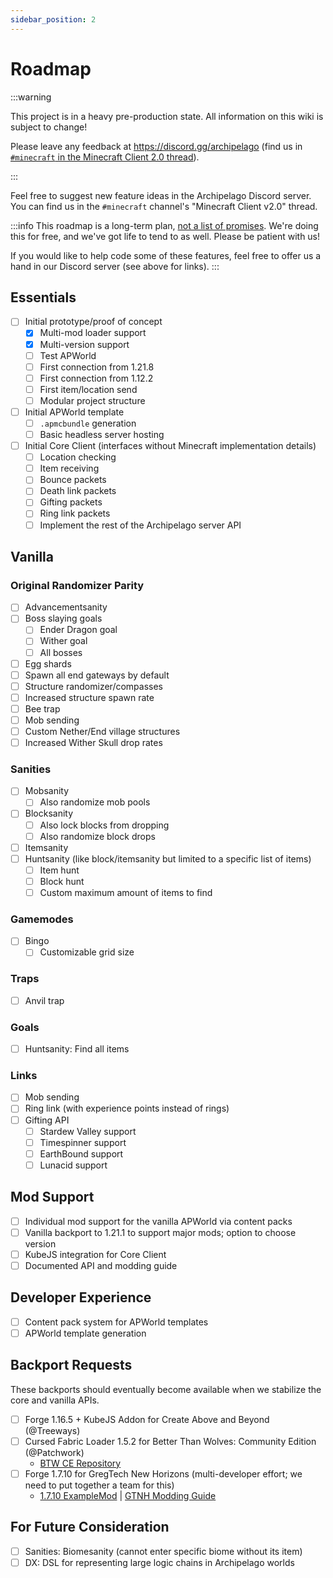 ```yaml
---
sidebar_position: 2
---
```


# Roadmap

:::warning

This project is in a heavy pre-production state.
All information on this wiki is subject to change!

Please leave any feedback at https://discord.gg/archipelago
(find us in
[`#minecraft` in the Minecraft Client 2.0 thread](https://discord.com/channels/731205301247803413/1394782863135608832/1394783006849368065)).

:::

Feel free to suggest new feature ideas in the Archipelago Discord server.
You can find us in the `#minecraft` channel's "Minecraft Client v2.0" thread.

:::info
This roadmap is a long-term plan, <u>not a list of promises</u>.
We're doing this for free, and we've got life to tend to as well.
Please be patient with us!

If you would like to help code some of these features, feel free to offer us a hand
in our Discord server (see above for links).
:::

## Essentials

- [ ] Initial prototype/proof of concept
  - [x] Multi-mod loader support
  - [x] Multi-version support
  - [ ] Test APWorld
  - [ ] First connection from 1.21.8
  - [ ] First connection from 1.12.2
  - [ ] First item/location send
  - [ ] Modular project structure
- [ ] Initial APWorld template
  - [ ] `.apmcbundle` generation
  - [ ] Basic headless server hosting
- [ ] Initial Core Client (interfaces without Minecraft implementation details)
  - [ ] Location checking
  - [ ] Item receiving
  - [ ] Bounce packets
  - [ ] Death link packets
  - [ ] Gifting packets
  - [ ] Ring link packets
  - [ ] Implement the rest of the Archipelago server API

## Vanilla

### Original Randomizer Parity
- [ ] Advancementsanity
- [ ] Boss slaying goals
  - [ ] Ender Dragon goal
  - [ ] Wither goal
  - [ ] All bosses
- [ ] Egg shards
- [ ] Spawn all end gateways by default
- [ ] Structure randomizer/compasses
- [ ] Increased structure spawn rate
- [ ] Bee trap
- [ ] Mob sending
- [ ] Custom Nether/End village structures
- [ ] Increased Wither Skull drop rates

### Sanities
- [ ] Mobsanity
  - [ ] Also randomize mob pools
- [ ] Blocksanity
  - [ ] Also lock blocks from dropping
  - [ ] Also randomize block drops
- [ ] Itemsanity
- [ ] Huntsanity (like block/itemsanity but limited to a specific list of items)
  - [ ] Item hunt
  - [ ] Block hunt
  - [ ] Custom maximum amount of items to find

### Gamemodes

- [ ] Bingo
  - [ ] Customizable grid size

### Traps
- [ ] Anvil trap

### Goals
- [ ] Huntsanity: Find all items

### Links
- [ ] Mob sending
- [ ] Ring link (with experience points instead of rings)
- [ ] Gifting API
  - [ ] Stardew Valley support
  - [ ] Timespinner support
  - [ ] EarthBound support
  - [ ] Lunacid support

## Mod Support
- [ ] Individual mod support for the vanilla APWorld via content packs
- [ ] Vanilla backport to 1.21.1 to support major mods; option to choose version
- [ ] KubeJS integration for Core Client
- [ ] Documented API and modding guide

## Developer Experience
- [ ] Content pack system for APWorld templates
- [ ] APWorld template generation

## Backport Requests

These backports should eventually become available when we stabilize the core and vanilla APIs.

- [ ] Forge 1.16.5 + KubeJS Addon for Create Above and Beyond (@Treeways)
- [ ] Cursed Fabric Loader 1.5.2 for Better Than Wolves: Community Edition (@Patchwork)
  - [BTW CE Repository](https://github.com/BTW-Community/BTW-Public?tab=readme-ov-file)
- [ ] Forge 1.7.10 for GregTech New Horizons (multi-developer effort; we need to put together a team for this)
  - [1.7.10 ExampleMod](https://github.com/GTNewHorizons/ExampleMod1.7.10) | [GTNH Modding Guide](https://gtnh.miraheze.org/wiki/Development)

## For Future Consideration
- [ ] Sanities: Biomesanity (cannot enter specific biome without its item)
- [ ] DX: DSL for representing large logic chains in Archipelago worlds
